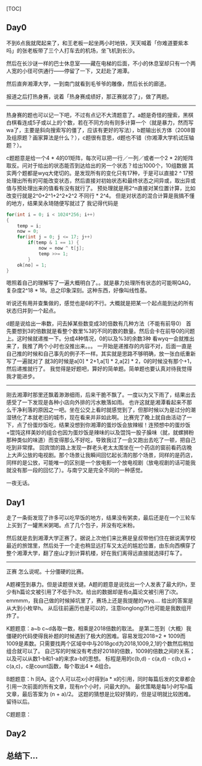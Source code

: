[TOC]

## Day0

不到6点我就爬起来了，和王老板一起坐两小时地铁，天天喊着「你难道要紫本吗」的张老板带了三个人打车去的机场，坐飞机到长沙。

然后在长沙谜一样的巴士休息室——藏在电梯的后面，不小的休息室却只有一个两人宽的小径可供通行——停留了一下，又赶赴了湘潭。

然后直奔湘潭大学，一到南门就看到毛爷爷的雕像，然后长长的廊道。

报道之后打热身赛，说着「热身赛成绩好，那正赛就凉了」，做了两题。

---

热身赛的题也可以记一下吧，不过有点记不大清题意了。a题是奇怪的搜索，黑棋白棋看连成5子或以上的个数，若在不同方向有则多计算一个（就是暴力，然而写wa了，主要是斜向搜索写的僵了，应该有更好的写法），b题输出长方体（2008普及组原题？画家算法是什么？），c题很有意思，d题也不错（你湘潭大学机试压轴题？）。

c题题意是给一个4 * 4的01矩阵，每次可以把一行／一列／或者一个2 * 2的矩阵取反。问对于给出的状态能否到达给出的另一个状态？给出1000个，10组数据
其实两个题都是wyq大佬切的。是发现所有的变化只有17种，于是可以直接2 ^ 17预处理出所有的可能改变状态，然后直接对初始状态和最终状态之间异或，取出异或值与预处理出来的值看有没有就行了。
预处理就是用2^n直接对某位置计算，比如改变行就是2^0+2^1+2^2+2^2 不同行 * 2^4。
但是对状态的混合计算是我搞不懂的地方，结果吴永琦随便写就过了
我记得代码是 
```c++
for(int i = 0; i < 1024*256; i++)
{
  	temp = i;
  	now = 0;
  	for(int j = 0; j <= 17; j++)
		if(temp & 1 == 1) {
    	 	now = now ^ t[j];
			temp >>= 1;
        }
  	ok[no] = 1;
}
```

嗯照着自己的理解写了一遍大概明白了。。就是暴力处理所有状态的可能啊QAQ，复杂度2^18 * 18。总之印象深刻。这种东西，好像叫线性基。

听说还有用并查集做的，感觉也是6的不行。大概就是把某一个起点能到达的所有状态归并到一个起点。

d题是说给出一串数，问去掉某些数变成3的倍数有几种方法（不能有前导0）
首先要想到3的倍数就是看整个数里%3的不同的数的数量。然后会卡在前导0的问题上。这时候就递推一下。分成4种情况，0的以及%3的余数3种
看wyq一会就推出来了，我推了两个小时也没推出来。。。
一开始是递推存的内容不对，后面一直是自己推的时候和自己事先的例子不一样。其实就是思路不够明确，放一张白纸重新写了一遍就对了
就3的时候是a[0] * 2+1,a[1] * 2,a[2] * 2，0的时候没有那个+1，然后递推就行了。
我觉得是好题吧，算好的简单题。简单题也要认真对待我觉得我才能进步。

---

刚去湘潭时那里还飘着渺渺细雨，后来干脆不飘了。一度以为又下雨了，结果出去感受了一下发现是各种小店向外排的污水散落如雨。
也许这就是湘潭看起来不那么干净利落的原因之一吧。坐在公交上看时就感觉到了，但那时候以为是过分的潮湿锈化了本就老旧的城市，现在看来并非如此啊。
比赛完了晚上就自由活动了一下，点了份蛋炒饭吃，结果没想到你湘潭的蛋炒饭会放辣椒！连预想中的蛋炒饭+馄饨这样美妙的组合也因为蛋炒饭是辣味的以及馄饨一股子臊味（就，就螺狮粉那种类似的味道）而变得那么不好吃，导致我过了一会又跑出去吃了一顿，把自己吃到非常撑。
回宾馆的路上发现一群老头老太太围坐在一个药店的窗前看药店晚上大声公放的电视剧。那个场景让我瞬间回忆起长清的那个场景，同样的是药店，同样的是公放，可能唯一的区别是一个放电影一个放电视剧（放电视剧的话可能我就没有那一段的回忆了）。与南宁又是完全不同的一种感觉。

一夜无话。

## Day1
走了一条街发现了许多可以吃早饭的地方，结果没有粥卖，最后还是在一个三轮车上买到了一罐黑米粥喝。点了几个包子，并没有吃米粉。

然后就是去到湘潭大学正赛了。据说上次他们来比赛是皇叔带他们住在据说离学校最近的旅馆里，然后处于一个走也稍显远打车又太近的尴尬位置，由东向西横穿了整个湘潭大学，翻了座山才到计算机楼，好在我们离得远直接就选择打车了。

---
正赛
怎么说呢。十分僵硬的比赛。

A题裸签到暴力。但是读题很关键。A题的题意是说找出一个人发表了最大的h，至少有h篇论文被引用了不低于h次。给出的数据却是有$a_i$篇论文被引用了i次。
emmmm，我自己做的时候掉坑里了，赛场上还是我提醒的wyq....
给出的答案是从大到小枚举h。
从后往前遍历也是可以的，注意longlong(?)也可能是我数组开炸了。

K题题意：a~b c~d各取一数，相乘是2018倍数的取法。
是第二签到（大概）我僵硬的代码使得我补题的时候遇到了极大的困难。容易发现2018=2 * 1009而1009是素数。只需要找两个区域中中与2018gcd为2018,1009,2,1的个数然后稍加组合就可以了。
自己写的时候没有考虑好2018的倍数，1009的倍数之间的关系；以及可以从数1-b和1-a的来求a-b的思想。
标程是用的c(b,d) - c(a,d) - c(b,c) + c(a,c)，c是count函数，每个取出4 * 4组合。

B题题意：h 同A。这个人可以花x小时得到a * x的引用，同时每篇后发的文章都会引用一次前面的所有文章，现有n个小时，问最大的h。
最优策略是每1小时写n篇文章，最后答案为 (n + a)/2。
这题的猜想是比较好猜的，但是证明就比较困难。留待以后。

C题题意：

## Day2



## 总结下...
